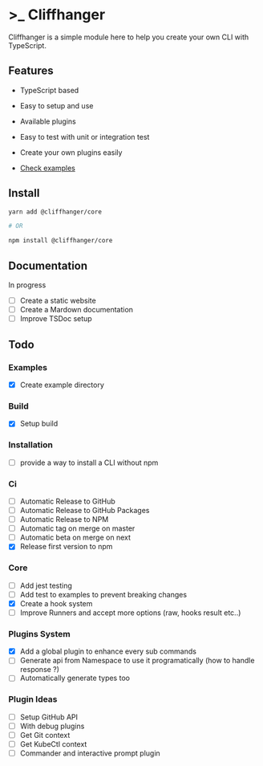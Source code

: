 # >\_ Cliffhanger

Cliffhanger is a simple module here to help you create your own CLI with TypeScript.

## Features

- TypeScript based
- Easy to setup and use
- Available plugins
- Easy to test with unit or integration test
- Create your own plugins easily

- [Check examples](https://github.com/ArthurMialon/cliffhanger/tree/master/examples)

## Install

```sh
yarn add @cliffhanger/core

# OR

npm install @cliffhanger/core
```

## Documentation

In progress

- [ ] Create a static website
- [ ] Create a Mardown documentation
- [ ] Improve TSDoc setup

## Todo

### Examples

- [x] Create example directory

### Build

- [x] Setup build

### Installation

- [ ] provide a way to install a CLI without npm

### Ci

- [ ] Automatic Release to GitHub
- [ ] Automatic Release to GitHub Packages
- [ ] Automatic Release to NPM
- [ ] Automatic tag on merge on master
- [ ] Automatic beta on merge on next
- [x] Release first version to npm

### Core

- [ ] Add jest testing
- [ ] Add test to examples to prevent breaking changes
- [x] Create a hook system
- [ ] Improve Runners and accept more options (raw, hooks result etc..)

### Plugins System

- [x] Add a global plugin to enhance every sub commands
- [ ] Generate api from Namespace to use it programatically (how to handle response ?)
- [ ] Automatically generate types too

### Plugin Ideas

- [ ] Setup GitHub API
- [ ] With debug plugins
- [ ] Get Git context
- [ ] Get KubeCtl context
- [ ] Commander and interactive prompt plugin
